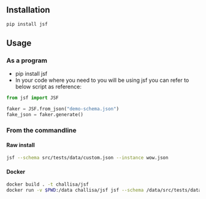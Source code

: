 ## Installation

```bash
pip install jsf
```

## Usage

### As a program

* pip install jsf
* In your code where you need to you will be using jsf you can refer to below script as reference:

```python
from jsf import JSF

faker = JSF.from_json("demo-schema.json")
fake_json = faker.generate()
```

### From the commandline

#### Raw install

```bash
jsf --schema src/tests/data/custom.json --instance wow.json
```

#### Docker

```bash
docker build . -t challisa/jsf
docker run -v $PWD:/data challisa/jsf jsf --schema /data/src/tests/data/custom.json --instance /data/wow.json
```
